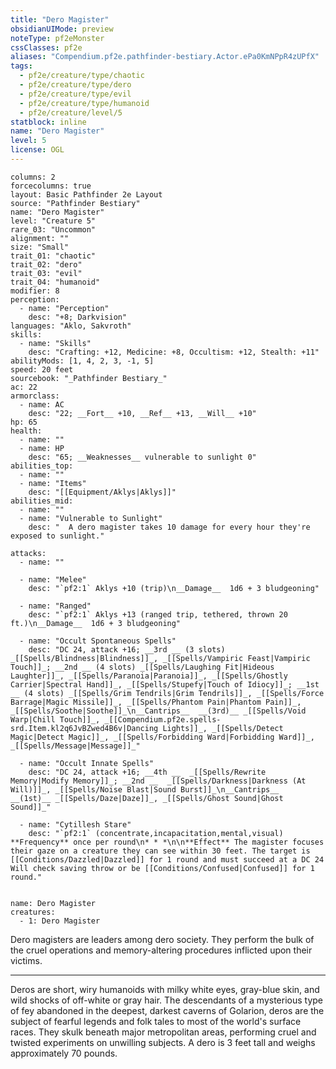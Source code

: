 ```yaml
---
title: "Dero Magister"
obsidianUIMode: preview
noteType: pf2eMonster
cssClasses: pf2e
aliases: "Compendium.pf2e.pathfinder-bestiary.Actor.ePa0KmNPpR4zUPfX" 
tags:
  - pf2e/creature/type/chaotic
  - pf2e/creature/type/dero
  - pf2e/creature/type/evil
  - pf2e/creature/type/humanoid
  - pf2e/creature/level/5
statblock: inline
name: "Dero Magister"
level: 5
license: OGL
---
```


```statblock
columns: 2
forcecolumns: true
layout: Basic Pathfinder 2e Layout
source: "Pathfinder Bestiary"
name: "Dero Magister"
level: "Creature 5"
rare_03: "Uncommon"
alignment: ""
size: "Small"
trait_01: "chaotic"
trait_02: "dero"
trait_03: "evil"
trait_04: "humanoid"
modifier: 8
perception:
  - name: "Perception"
    desc: "+8; Darkvision"
languages: "Aklo, Sakvroth"
skills:
  - name: "Skills"
    desc: "Crafting: +12, Medicine: +8, Occultism: +12, Stealth: +11"
abilityMods: [1, 4, 2, 3, -1, 5]
speed: 20 feet
sourcebook: "_Pathfinder Bestiary_"
ac: 22
armorclass:
  - name: AC
    desc: "22; __Fort__ +10, __Ref__ +13, __Will__ +10"
hp: 65
health:
  - name: ""
  - name: HP
    desc: "65; __Weaknesses__ vulnerable to sunlight 0"
abilities_top:
  - name: ""
  - name: "Items"
    desc: "[[Equipment/Aklys|Aklys]]"
abilities_mid:
  - name: ""
  - name: "Vulnerable to Sunlight"
    desc: "  A dero magister takes 10 damage for every hour they're exposed to sunlight."

attacks:
  - name: ""

  - name: "Melee"
    desc: "`pf2:1` Aklys +10 (trip)\n__Damage__  1d6 + 3 bludgeoning"

  - name: "Ranged"
    desc: "`pf2:1` Aklys +13 (ranged trip, tethered, thrown 20 ft.)\n__Damage__  1d6 + 3 bludgeoning"

  - name: "Occult Spontaneous Spells"
    desc: "DC 24, attack +16; __3rd __ (3 slots) _[[Spells/Blindness|Blindness]]_, _[[Spells/Vampiric Feast|Vampiric Touch]]_; __2nd __ (4 slots) _[[Spells/Laughing Fit|Hideous Laughter]]_, _[[Spells/Paranoia|Paranoia]]_, _[[Spells/Ghostly Carrier|Spectral Hand]]_, _[[Spells/Stupefy|Touch of Idiocy]]_; __1st __ (4 slots) _[[Spells/Grim Tendrils|Grim Tendrils]]_, _[[Spells/Force Barrage|Magic Missile]]_, _[[Spells/Phantom Pain|Phantom Pain]]_, _[[Spells/Soothe|Soothe]]_\n__Cantrips__  __(3rd)__ _[[Spells/Void Warp|Chill Touch]]_, _[[Compendium.pf2e.spells-srd.Item.kl2q6JvBZwed4B6v|Dancing Lights]]_, _[[Spells/Detect Magic|Detect Magic]]_, _[[Spells/Forbidding Ward|Forbidding Ward]]_, _[[Spells/Message|Message]]_"

  - name: "Occult Innate Spells"
    desc: "DC 24, attack +16; __4th __  _[[Spells/Rewrite Memory|Modify Memory]]_; __2nd __  _[[Spells/Darkness|Darkness (At Will)]]_, _[[Spells/Noise Blast|Sound Burst]]_\n__Cantrips__  __(1st)__ _[[Spells/Daze|Daze]]_, _[[Spells/Ghost Sound|Ghost Sound]]_"

  - name: "Cytillesh Stare"
    desc: "`pf2:1` (concentrate,incapacitation,mental,visual) **Frequency** once per round\n* * *\n\n**Effect** The magister focuses their gaze on a creature they can see within 30 feet. The target is [[Conditions/Dazzled|Dazzled]] for 1 round and must succeed at a DC 24 Will check saving throw or be [[Conditions/Confused|Confused]] for 1 round."
 
```

```encounter-table
name: Dero Magister
creatures:
  - 1: Dero Magister
```



Dero magisters are leaders among dero society. They perform the bulk of the cruel operations and memory-altering procedures inflicted upon their victims.

* * *

Deros are short, wiry humanoids with milky white eyes, gray-blue skin, and wild shocks of off-white or gray hair. The descendants of a mysterious type of fey abandoned in the deepest, darkest caverns of Golarion, deros are the subject of fearful legends and folk tales to most of the world's surface races. They skulk beneath major metropolitan areas, performing cruel and twisted experiments on unwilling subjects. A dero is 3 feet tall and weighs approximately 70 pounds.
